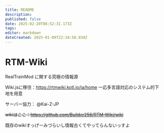 ```yaml
---
title: README
description: 
published: false
date: 2025-02-20T08:52:31.173Z
tags: 
editor: markdown
dateCreated: 2025-01-09T22:34:58.934Z
---
```


# RTM-Wiki
RealTrainMod に関する究極の情報源

Wiki.jsに移住：https://rtmwiki.kotl.io/ja/home
一応多言語対応のシステム的下地を用意

サーバー協力： @Kai-Z-JP

~~wikiはここ：https://github.com/Builder256/RTM-Wiki/wiki~~

























































































































































既存のwikiすっげーみづらいし情報古くてやってらんないっすよ
